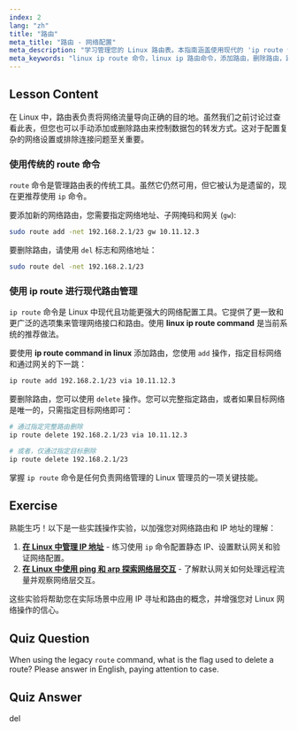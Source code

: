 ```yaml
---
index: 2
lang: "zh"
title: "路由"
meta_title: "路由 - 网络配置"
meta_description: "学习管理您的 Linux 路由表。本指南涵盖使用现代的 'ip route 命令' 和传统的 'route 命令' 添加和删除网络路由。"
meta_keywords: "linux ip route 命令，linux ip 路由命令，添加路由，删除路由，路由表，网络路由，linux 网络，ip route"
---
```


## Lesson Content

在 Linux 中，路由表负责将网络流量导向正确的目的地。虽然我们之前讨论过查看此表，但您也可以手动添加或删除路由来控制数据包的转发方式。这对于配置复杂的网络设置或排除连接问题至关重要。

### 使用传统的 route 命令

`route` 命令是管理路由表的传统工具。虽然它仍然可用，但它被认为是遗留的，现在更推荐使用 `ip` 命令。

要添加新的网络路由，您需要指定网络地址、子网掩码和网关 (`gw`):

```bash
sudo route add -net 192.168.2.1/23 gw 10.11.12.3
```

要删除路由，请使用 `del` 标志和网络地址：

```bash
sudo route del -net 192.168.2.1/23
```

### 使用 ip route 进行现代路由管理

`ip route` 命令是 Linux 中现代且功能更强大的网络配置工具。它提供了更一致和更广泛的选项集来管理网络接口和路由。使用 **linux ip route command** 是当前系统的推荐做法。

要使用 **ip route command in linux** 添加路由，您使用 `add` 操作，指定目标网络和通过网关的下一跳：

```bash
ip route add 192.168.2.1/23 via 10.11.12.3
```

要删除路由，您可以使用 `delete` 操作。您可以完整指定路由，或者如果目标网络是唯一的，只需指定目标网络即可：

```bash
# 通过指定完整路由删除
ip route delete 192.168.2.1/23 via 10.11.12.3

# 或者，仅通过指定目标删除
ip route delete 192.168.2.1/23
```

掌握 `ip route` 命令是任何负责网络管理的 Linux 管理员的一项关键技能。

## Exercise

熟能生巧！以下是一些实践操作实验，以加强您对网络路由和 IP 地址的理解：

1.  **[在 Linux 中管理 IP 地址](https://labex.io/zh/labs/comptia-manage-ip-addressing-in-linux-592736)** - 练习使用 `ip` 命令配置静态 IP、设置默认网关和验证网络配置。
2.  **[在 Linux 中使用 ping 和 arp 探索网络层交互](https://labex.io/zh/labs/comptia-explore-network-layer-interaction-with-ping-and-arp-in-linux-592746)** - 了解默认网关如何处理远程流量并观察网络层交互。

这些实验将帮助您在实际场景中应用 IP 寻址和路由的概念，并增强您对 Linux 网络操作的信心。

## Quiz Question

When using the legacy `route` command, what is the flag used to delete a route? Please answer in English, paying attention to case.

## Quiz Answer

del
